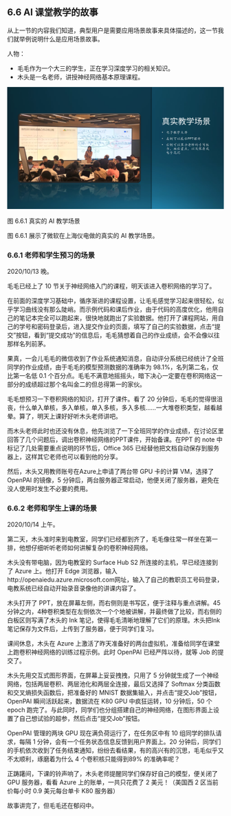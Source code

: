 ## 6.6 AI 课堂教学的故事

从上一节的内容我们知道，典型用户是需要应用场景故事来具体描述的，这一节我们就举例说明什么是应用场景故事。

人物：
-	毛毛作为一个大三的学生，正在学习深度学习的相关知识。
-	木头是一名老师，讲授神经网络基本原理课程。


<img src="img/Slide12.SVG"/>

图 6.6.1 真实的 AI 教学场景


图 6.6.1 展示了微软在上海仪电做的真实的 AI 教学场景。

### 6.6.1 老师和学生预习的场景

2020/10/13 晚。

毛毛已经上了 10 节关于神经网络入门的课程，明天该进入卷积网络的学习了。

在前面的深度学习基础中，循序渐进的课程设置，让毛毛感觉学习起来很轻松，似乎学习曲线没有那么陡峭。而示例代码和课后作业，由于代码的高度优化，他用自己的笔记本完全可以跑起来，很快地就跑出了实验数据。他打开了课程网站，用自己的学号和密码登录后，进入提交作业的页面，填写了自己的实验数据，点击“提交”按钮，看到“提交成功”的信息后，毛毛猜想着自己的作业成绩，会不会像以往那样名列前茅。

果真，一会儿毛毛的微信收到了作业系统通知消息，自动评分系统已经统计了全班同学的作业成绩，由于毛毛的模型预测数据的准确率为 98.1%，名列第二名，仅比第一名低 0.1 个百分点。毛毛不满意地摇摇头，暗下决心一定要在卷积网络这一部分的成绩超过那个名叫金二的但总得第一的家伙。

毛毛想预习一下卷积网络的知识，打开了课件。看了 20 分钟后，毛毛的觉得很沮丧，什么单入单核，多入单核，单入多核，多入多核……一大堆卷积类型，越看越晕。算了，明天上课好好听木头老师讲吧。

而木头老师此时也还没有休息，他先浏览了一下全班同学的作业成绩，在讨论区里回答了几个问题后，调出卷积神经网络的PPT课件，开始备课。在PPT 的 note 中标记了几处需要重点说明的环节后，Office 365 已经替他把文档自动保存到服务器上，这样其它老师也可以看到他的分享。

然后，木头又用教师账号在Azure上申请了两台带 GPU 卡的计算 VM，选择了 OpenPAI 的镜像，5 分钟后，两台服务器正常启动，他便关闭了服务器，避免在没人使用时发生不必要的费用。

### 6.6.2 老师和学生上课的场景

2020/10/14 上午。

第二天，木头准时来到电教室，同学们已经都到齐了，毛毛像往常一样坐在第一排，他想仔细听听老师如何讲解复杂的卷积神经网络。

木头没有带电脑，因为电教室的 Surface Hub S2 所连接的主机，早已经连接到了 Azure 上。他打开 Edge 浏览器，输入http://openaiedu.azure.microsoft.com网址，输入了自己的教职员工号码登录，电教系统已经自动开始录音录像他的讲课内容了。

木头打开了 PPT，放在屏幕左侧，而右侧则是书写区，便于注释与重点讲解。45 分钟之内，4种卷积类型在左侧依次一个个地被讲解，并最终做了比较，而右侧的白板区则写满了木头的 Ink 笔记，使得毛毛清晰地理解了它们的原理。木头把Ink笔记保存为文件后，上传到了服务器，便于同学们复习。

课间休息，木头在 Azure 上激活了昨天准备好的两台虚拟机，准备给同学在课堂上跑卷积神经网络的训练过程示例。此时 OpenPAI 已经严阵以待，就等 Job 的提交了。

木头先用交互式图形界面，在屏幕上妥妥拽拽，只用了 5 分钟就生成了一个神经网络，包括两层卷积、两层池化和两层全连接，最后又选择了 Softmax 分类函数和交叉熵损失函数后，把准备好的 MNIST 数据集输入，并点击“提交Job”按钮，OpenPAI 瞬间活跃起来，数据流在 K80 GPU 中疯狂运转，10 分钟后，50 个 epoch 跑完了。与此同时，同学们也分组搭建自己的神经网络，在图形界面上设置了自己想试验的超参，然后点击“提交Job”按钮。

OpenPAI 管理的两块 GPU 现在满负荷运行了，在任务区中有 10 组同学的排队请求，每隔 1 分钟，会有一个任务状态信息反馈到用户界面上。20 分钟后，同学们的手机依次收到了任务结束通知，纷纷去看结果，有的高兴有的沉思，毛毛似乎又不太顺利，琢磨着为什么 4 个卷积核只能得到89% 的准确率呢？

正踌躇间，下课的铃声响了，木头老师提醒同学们保存好自己的模型，便关闭了 GPU 服务器，看看 Azure 上的账单，一共只花费了 2 美元！（美国西 2 区当前价每小时 0.9 美元每台单卡 K80 服务器）

故事讲完了，但毛毛还在郁闷中。
